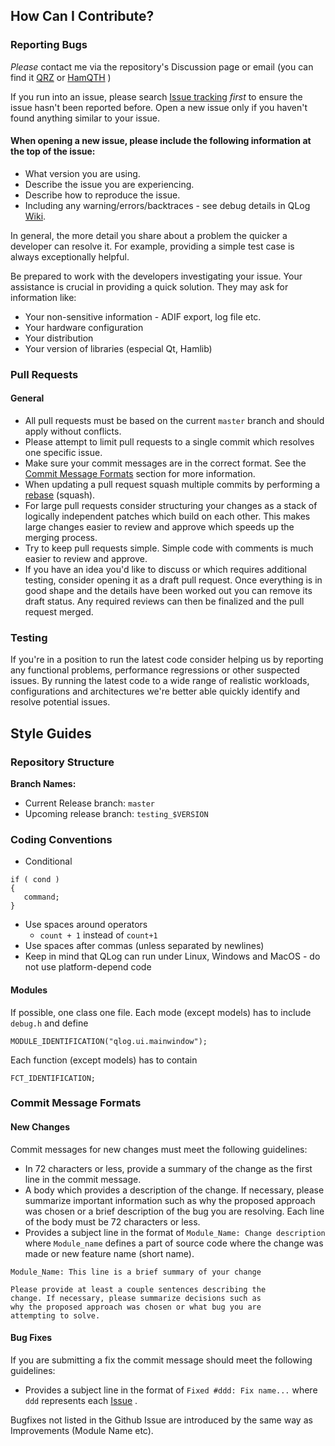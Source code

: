 ## How Can I Contribute?

### Reporting Bugs
*Please* contact me via the repository's Discussion page or email (you can find it 
[QRZ](https://www.qrz.com/db/OK1MLG) or [HamQTH](https://www.hamqth.com/ok1mlg) ) 

If you run into an issue, please search [Issue tracking](https://github.com/foldynl/QLog/issues) 
*first* to ensure the issue hasn't been reported before. Open a new issue only if you haven't 
found anything similar to your issue.

#### When opening a new issue, please include the following information at the top of the issue:
* What version you are using.
* Describe the issue you are experiencing.
* Describe how to reproduce the issue.
* Including any warning/errors/backtraces - see debug details in 
QLog [Wiki](https://github.com/foldynl/QLog/wiki/Debug-Log-Level).

In general, the more detail you share about a problem the quicker a
developer can resolve it. For example, providing a simple test case is always
exceptionally helpful.

Be prepared to work with the developers investigating your issue. Your
assistance is crucial in providing a quick solution. They may ask for
information like:

* Your non-sensitive information - ADIF export, log file etc.
* Your hardware configuration
* Your distribution
* Your version of libraries (especial Qt, Hamlib)

### Pull Requests

#### General

* All pull requests must be based on the current `master` branch 
and should apply without conflicts.
* Please attempt to limit pull requests to a single commit which resolves
one specific issue.
* Make sure your commit messages are in the correct format. See the
[Commit Message Formats](#commit-message-formats) section for more information.
* When updating a pull request squash multiple commits by performing a
[rebase](https://git-scm.com/docs/git-rebase) (squash).
* For large pull requests consider structuring your changes as a stack of
logically independent patches which build on each other.  This makes large
changes easier to review and approve which speeds up the merging process.
* Try to keep pull requests simple. Simple code with comments is much easier
to review and approve.
* If you have an idea you'd like to discuss or which requires additional testing, consider opening it as a draft pull request.
Once everything is in good shape and the details have been worked out you can remove its draft status.
Any required reviews can then be finalized and the pull request merged.

### Testing
If you're in a position to run the latest code
consider helping us by reporting any functional problems, performance
regressions or other suspected issues. By running the latest code to a wide
range of realistic workloads, configurations and architectures we're better
able quickly identify and resolve potential issues.

## Style Guides

### Repository Structure

**Branch Names:**
- Current Release branch: `master`
- Upcoming release branch: `testing_$VERSION`

### Coding Conventions

* Conditional 
```
if ( cond )
{
   command;
}
````
* Use spaces around operators
    * `count + 1` instead of `count+1`
* Use spaces after commas (unless separated by newlines)
* Keep in mind that QLog can run under Linux, Windows and MacOS - do not use platform-depend code

#### Modules
If possible, one class one file. Each mode (except models) 
has to include `debug.h` and define 
```
MODULE_IDENTIFICATION("qlog.ui.mainwindow");
```

Each function (except models) has to contain 
```
FCT_IDENTIFICATION;
```

### Commit Message Formats
#### New Changes
Commit messages for new changes must meet the following guidelines:
* In 72 characters or less, provide a summary of the change as the
first line in the commit message.
* A body which provides a description of the change. If necessary,
please summarize important information such as why the proposed
approach was chosen or a brief description of the bug you are resolving.
Each line of the body must be 72 characters or less.
* Provides a subject line in the format of
`Module_Name: Change description` where `Module_name` defines a part of source code where the change was made or new feature name (short name).

```
Module_Name: This line is a brief summary of your change

Please provide at least a couple sentences describing the
change. If necessary, please summarize decisions such as
why the proposed approach was chosen or what bug you are
attempting to solve.
```

#### Bug Fixes
If you are submitting a fix
the commit message should meet the following guidelines:
* Provides a subject line in the format of
`Fixed #ddd: Fix name...` where `ddd` represents
each [Issue](https://github.com/foldynl/QLog/issues) .

Bugfixes not listed in the Github Issue are introduced by the same way as Improvements (Module Name etc).
